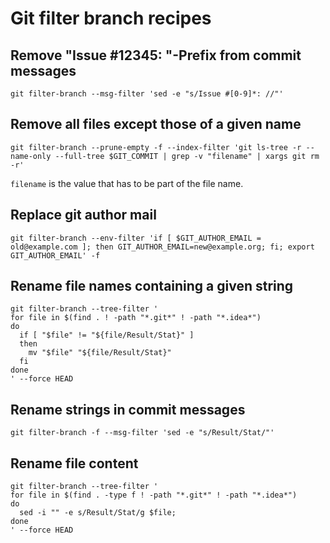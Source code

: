 # Git filter branch recipes

## Remove "Issue #12345: "-Prefix from commit messages

```
git filter-branch --msg-filter 'sed -e "s/Issue #[0-9]*: //"'
```

## Remove all files except those of a given name

```
git filter-branch --prune-empty -f --index-filter 'git ls-tree -r --name-only --full-tree $GIT_COMMIT | grep -v "filename" | xargs git rm -r'
```

`filename` is the value that has to be part of the file name.

## Replace git author mail

```
git filter-branch --env-filter 'if [ $GIT_AUTHOR_EMAIL = old@example.com ]; then GIT_AUTHOR_EMAIL=new@example.org; fi; export GIT_AUTHOR_EMAIL' -f
```

## Rename file names containing a given string

```
git filter-branch --tree-filter '
for file in $(find . ! -path "*.git*" ! -path "*.idea*")
do
  if [ "$file" != "${file/Result/Stat}" ]
  then
    mv "$file" "${file/Result/Stat}"
  fi
done
' --force HEAD
```

## Rename strings in commit messages

```
git filter-branch -f --msg-filter 'sed -e "s/Result/Stat/"'
```

## Rename file content

```
git filter-branch --tree-filter '
for file in $(find . -type f ! -path "*.git*" ! -path "*.idea*")
do
  sed -i "" -e s/Result/Stat/g $file;
done
' --force HEAD
```
